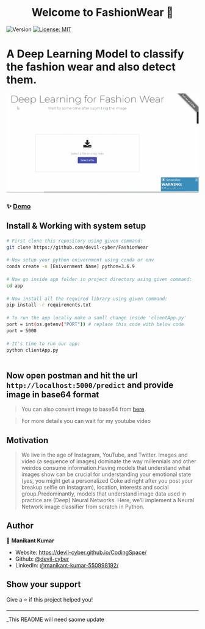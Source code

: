 <h1 align="center">Welcome to FashionWear 👋</h1>
<p>
  <img alt="Version" src="https://img.shields.io/badge/version-1.0.0-blue.svg?cacheSeconds=2592000" />
  <a href="#" target="_blank">
    <img alt="License: MIT" src="https://img.shields.io/badge/License-MIT-yellow.svg" />
  </a>
</p>

# A Deep Learning Model to classify the fashion wear and also detect them.

![GIF](webpage/css/speed.gif)

### ✨ [Demo](https://fashionwear.netlify.app/)

## Install & Working with system setup

```sh
# First clone this repository using given command:
git clone https://github.com/devil-cyber/FashionWear

# Now setup your python enivornment using conda or env
conda create -n [Enivornment Name] python=3.6.9

# Now go inside app folder in project directory using given command:
cd app

# Now install all the required library using given command:
pip install -r requirements.txt

# To run the app locally make a samll change inside 'clientApp.py' 
port = int(os.getenv("PORT")) # replace this code with below code
port = 5000

# It's time to run our app:
python clientApp.py



```

## Now open postman and hit the url `http://localhost:5000/predict` and provide image in base64 format 
> You can also convert image to base64 from [here](https://base64.guru/converter/encode/image)

> For more details you can wait for my youtube video


## Motivation
>We live in the age of Instagram, YouTube, and Twitter. Images and video (a sequence of images) dominate the way millennials and other weirdos consume information.Having models that understand what images show can be crucial for understanding your emotional state (yes, you might get a personalized Coke ad right after you post your breakup selfie on Instagram), location, interests and social group.Predominantly, models that understand image data used in practice are (Deep) Neural Networks. Here, we’ll implement a Neural Network image classifier from scratch in Python.

## Author

👤 **Manikant Kumar**

* Website: https://devil-cyber.github.io/CodingSpace/
* Github: [@devil-cyber](https://github.com/devil-cyber)
* LinkedIn: [@manikant-kumar-550998192\/](https://linkedin.com/in/manikant-kumar-550998192\/)

## Show your support

Give a ⭐️ if this project helped you!

***
_This README will need saome update
